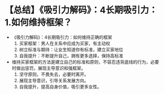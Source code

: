 # 【总结】《吸引力解码》：4长期吸引力：1.如何维持框架？

-   《吸引力解码》：4长期吸引力：如何维持正确的框架
    1.  买家框架：男人在关系中应成为买家，有主动权
    2.  树立标准与期待：让女生知道你有标准，建立买家地位
    3.  自我提升：不断提升自己，拥有更多选择，保持高标准
-   维持买家框架的方法是建立自己的标准和原则，不容忍违背底线的行为，必要时做出惩罚，展现主导意识和强框架。
    1.  坚守原则，不畏失去，必要时离开。
    2.  展现主导意识，引导关系发展方向。
    3.  自我提升，提高自身价值，吸引更多女性。